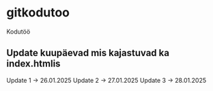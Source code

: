 # gitkodutoo
Kodutöö

## Update kuupäevad mis kajastuvad ka index.htmlis

Update 1 ->     26.01.2025
Update 2 ->     27.01.2025
Update 3 ->     28.01.2025